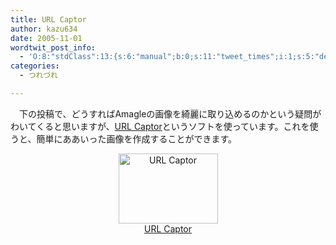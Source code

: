 ```yaml
---
title: URL Captor
author: kazu634
date: 2005-11-01
wordtwit_post_info:
  - 'O:8:"stdClass":13:{s:6:"manual";b:0;s:11:"tweet_times";i:1;s:5:"delay";i:0;s:7:"enabled";i:1;s:10:"separation";s:2:"60";s:7:"version";s:3:"3.7";s:14:"tweet_template";b:0;s:6:"status";i:2;s:6:"result";a:0:{}s:13:"tweet_counter";i:2;s:13:"tweet_log_ids";a:1:{i:0;i:2129;}s:9:"hash_tags";a:0:{}s:8:"accounts";a:1:{i:0;s:7:"kazu634";}}'
categories:
  - つれづれ

---
```

<div class="section">
<p>
    　下の投稿で、どうすればAmagleの画像を綺麗に取り込めるのかという疑問がわいてくると思いますが、<a href="http://naturalh2o.ifdef.jp/" onclick="__gaTracker('send', 'event', 'outbound-article', 'http://naturalh2o.ifdef.jp/', 'URL Captor');" target="blank">URL Captor</a>というソフトを使っています。これを使うと、簡単にああいった画像を作成することができます。
</p>
  
<p>
<center>
<a href="http://naturalh2o.ifdef.jp/" onclick="__gaTracker('send', 'event', 'outbound-article', 'http://naturalh2o.ifdef.jp/', 'URL Captor');" target="blank"><img width="159" alt="URL Captor" src="http://image.blog.livedoor.jp/simoom634/imgs/a/5/a5def853-s.png" class="pict" height="112" border="0" /><br />URL Captor</a>
</center>
</p>
</div>

